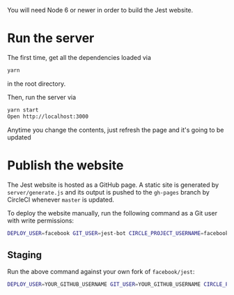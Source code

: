 You will need Node 6 or newer in order to build the Jest website.

# Run the server

The first time, get all the dependencies loaded via

```bash
yarn
```

in the root directory.

Then, run the server via

```bash
yarn start
Open http://localhost:3000
```

Anytime you change the contents, just refresh the page and it's going to be updated

# Publish the website

The Jest website is hosted as a GitHub page. A static site is generated by `server/generate.js` and its output is pushed to the `gh-pages` branch by CircleCI whenever `master` is updated.

To deploy the website manually, run the following command as a Git user with write permissions:

```bash
DEPLOY_USER=facebook GIT_USER=jest-bot CIRCLE_PROJECT_USERNAME=facebook CIRCLE_PROJECT_REPONAME=jest yarn gh-pages
```

## Staging

Run the above command against your own fork of `facebook/jest`:

```bash
DEPLOY_USER=YOUR_GITHUB_USERNAME GIT_USER=YOUR_GITHUB_USERNAME CIRCLE_PROJECT_USERNAME=YOUR_GITHUB_USERNAME CIRCLE_PROJECT_REPONAME=jest yarn gh-pages
```
